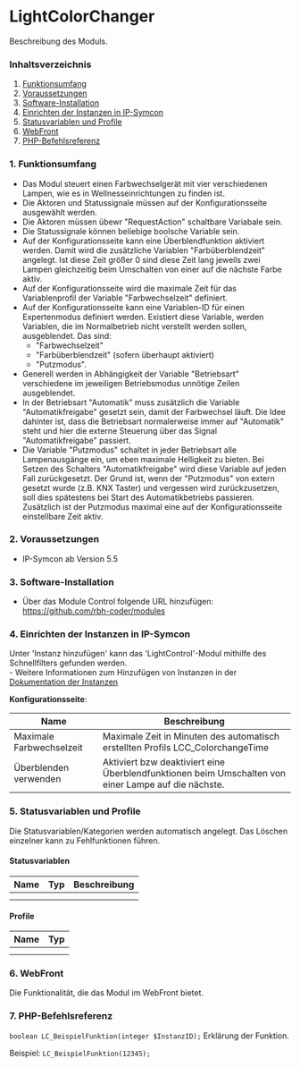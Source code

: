 # LightColorChanger
Beschreibung des Moduls.

### Inhaltsverzeichnis

1. [Funktionsumfang](#1-funktionsumfang)
2. [Voraussetzungen](#2-voraussetzungen)
3. [Software-Installation](#3-software-installation)
4. [Einrichten der Instanzen in IP-Symcon](#4-einrichten-der-instanzen-in-ip-symcon)
5. [Statusvariablen und Profile](#5-statusvariablen-und-profile)
6. [WebFront](#6-webfront)
7. [PHP-Befehlsreferenz](#7-php-befehlsreferenz)

### 1. Funktionsumfang

* Das Modul steuert einen Farbwechselgerät mit vier verschiedenen Lampen, wie es in Wellnesseinrichtungen zu finden ist.
* Die Aktoren und Statussignale müssen auf der Konfigurationsseite ausgewählt werden.
* Die Aktoren müssen übewr "RequestAction" schaltbare Variabale sein. 
* Die Statussignale können beliebige boolsche Variable sein.
* Auf der Konfigurationsseite kann eine Überblendfunktion aktiviert werden. Damit wird die zusätzliche Variablen "Farbüberblendzeit" angelegt. Ist diese
  Zeit größer 0 sind diese Zeit lang jeweils zwei Lampen gleichzeitig beim Umschalten von einer auf die nächste Farbe aktiv.
* Auf der Konfigurationsseite wird die maximale Zeit für das Variablenprofil der Variable "Farbwechselzeit" definiert.
* Auf der Konfigurationsseite kann eine Variablen-ID für einen Expertenmodus definiert werden. Existiert diese Variable, werden Variablen, die im Normalbetrieb nicht
  verstellt werden sollen, ausgeblendet. Das sind:
  	* "Farbwechselzeit" 
	* "Farbüberblendzeit" (sofern überhaupt aktiviert)
	* "Putzmodus".
* Generell werden in Abhängigkeit der Variable "Betriebsart" verschiedene im jeweiligen Betriebsmodus unnötige Zeilen ausgeblendet.
* In der Betriebsart "Automatik" muss zusätzlich die Variable "Automatikfreigabe" gesetzt sein, damit der Farbwechsel läuft. Die Idee dahinter ist, dass die 
  Betriebsart normalerweise immer auf "Automatik" steht und hier die externe Steuerung über das Signal "Automatikfreigabe" passiert.
* Die Variable "Putzmodus" schaltet in jeder Betriebsart alle Lampenausgänge ein, um eben maximale Helligkeit zu bieten. Bei Setzen des Schalters "Automatikfreigabe"     wird diese Variable auf jeden Fall zurückgesetzt. Der Grund ist, wenn der "Putzmodus" von extern gesetzt wurde (z.B. KNX Taster) und vergessen wird   	         zurückzusetzen, soll dies spätestens bei Start des Automatikbetriebs passieren. Zusätzlich ist der Putzmodus maximal eine auf der Konfigurationsseite einstellbare     Zeit aktiv.

### 2. Voraussetzungen

- IP-Symcon ab Version 5.5

### 3. Software-Installation

* Über das Module Control folgende URL hinzufügen: https://github.com/rbh-coder/modules

### 4. Einrichten der Instanzen in IP-Symcon

 Unter 'Instanz hinzufügen' kann das 'LightControl'-Modul mithilfe des Schnellfilters gefunden werden.  
	- Weitere Informationen zum Hinzufügen von Instanzen in der [Dokumentation der Instanzen](https://www.symcon.de/service/dokumentation/konzepte/instanzen/#Instanz_hinzufügen)

__Konfigurationsseite__:

Name     | Beschreibung
-------- | ------------------
 Maximale Farbwechselzeit        | Maximale Zeit in Minuten des automatisch erstellten Profils LCC_ColorchangeTime 
 Überblenden verwenden        | Aktiviert bzw deaktiviert eine Überblendfunktionen beim Umschalten von einer Lampe auf die nächste.

### 5. Statusvariablen und Profile

Die Statusvariablen/Kategorien werden automatisch angelegt. Das Löschen einzelner kann zu Fehlfunktionen führen.

#### Statusvariablen

Name   | Typ     | Beschreibung
------ | ------- | ------------
       |         |
       |         |

#### Profile

Name   | Typ
------ | -------
       |
       |

### 6. WebFront

Die Funktionalität, die das Modul im WebFront bietet.

### 7. PHP-Befehlsreferenz

`boolean LC_BeispielFunktion(integer $InstanzID);`
Erklärung der Funktion.

Beispiel:
`LC_BeispielFunktion(12345);`
